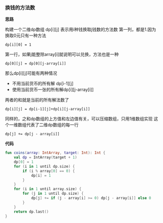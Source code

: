 ### 换钱的方法数

**思路**

构建一个二维dp数组
dp[i][j] 表示用i种钱换取j钱数的方法数
第一列，都是1.因为换取0元只有一种方法

`
dp[i][0] = 1
`

第一行，如果j能整除array[i]就说明可以兑换，方法也是一种

`
dp[0][j] = dp[0][j-array[i]]
`

那么dp[i][j]可能有两种情况
- 不用当前货币的所有解 dp[i-1][j]
- 使用当前货币一张的所有解dp[i][j-array[i]]

两者的和就是当前的所有解法数了

`
dp[i][j] = dp[i-1][j]+dp[i][j-array[i]]
`

同样的，之和dp数组的上方值和左边值有关，可以压缩数组，只用1维数组实现
这个一维数组代表了二维dp数组的每一行

`
dp[j] += dp[j - array[i]] 
`

**代码**
```kotlin
fun coins(array: IntArray, target: Int): Int {
    val dp = IntArray(target + 1)
    dp[0] = 1
    for (i in 1 until dp.size) {
        if (i % array[0] == 0) {
            dp[i] = 1
        }
    }
    for (i in 1 until array.size) {
        for (j in 1 until dp.size) {
            dp[j] += if (j - array[i] >= 0) dp[j - array[i]] else 0
        }
    }
    return dp.last()
}
```